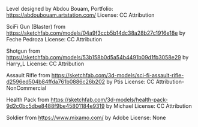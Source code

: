 Level designed by Abdou Bouam, Portfolio: https://abdoubouam.artstation.com/
License: CC Attribution

SciFi Gun (Blaster) from https://sketchfab.com/models/04a9f3ccb5b14dc38a28b27c1916e18e by Feche Pedroza
License: CC Attribution

Shotgun from https://sketchfab.com/models/53b158b0d5a54b4491b09d1fb3058e29 by Harry_L
License: CC Attribution

Assault Rifle from https://sketchfab.com/3d-models/sci-fi-assault-rifle-d2596ed504b84ffda761b0886c26b202 by Ptis
License: CC Attribution-NonCommercial

Health Pack from https://sketchfab.com/3d-models/health-pack-9d2c0bc5dbe8488f9be45801184e9319 by Michael
License: CC Attribution

Soldier from https://www.mixamo.com/ by Adobe
License: None